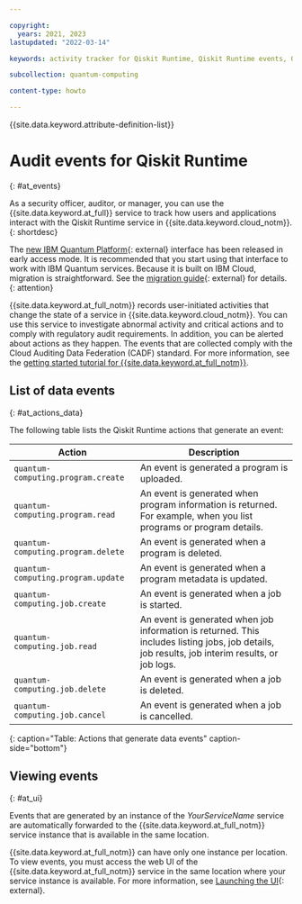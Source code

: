 ```yaml
---

copyright:
  years: 2021, 2023
lastupdated: "2022-03-14"

keywords: activity tracker for Qiskit Runtime, Qiskit Runtime events, Qiskit Runtime security, audit logs for Qiskit Runtime, viewing Qiskit Runtime events, Qiskit Runtime events

subcollection: quantum-computing

content-type: howto

---
```


{{site.data.keyword.attribute-definition-list}}


# Audit events for Qiskit Runtime
{: #at_events}

As a security officer, auditor, or manager, you can use the {{site.data.keyword.at_full}} service to track how users and applications interact with the Qiskit Runtime service in {{site.data.keyword.cloud_notm}}.
{: shortdesc}

The [new IBM Quantum Platform](https://quantum.cloud.ibm.com/){: external} interface has been released in early access mode.  It is recommended that you start using that interface to work with IBM Quantum services. Because it is built on IBM Cloud, migration is straightforward.  See the [migration guide](https://quantum.cloud.ibm.com/docs/migration-guides/classic-iqp-to-cloud-iqp){: external} for details.
{: attention}

{{site.data.keyword.at_full_notm}} records user-initiated activities that change the state of a service in {{site.data.keyword.cloud_notm}}. You can use this service to investigate abnormal activity and critical actions and to comply with regulatory audit requirements. In addition, you can be alerted about actions as they happen. The events that are collected comply with the Cloud Auditing Data Federation (CADF) standard. For more information, see the [getting started tutorial for {{site.data.keyword.at_full_notm}}](/docs/activity-tracker?topic=activity-tracker-getting-started).


## List of data events
{: #at_actions_data}

The following table lists the Qiskit Runtime actions that generate an event:

| Action                           | Description                        |
|----------------------------------|------------------------------------|
| `quantum-computing.program.create` | An event is generated a program is uploaded. |
| `quantum-computing.program.read` | An event is generated when program information is returned. For example, when you list programs or program details. |
| `quantum-computing.program.delete` | An event is generated when a program is deleted. |
| `quantum-computing.program.update` | An event is generated when a program metadata is updated. |
| `quantum-computing.job.create` | An event is generated when a job is started. |
| `quantum-computing.job.read` | An event is generated when job information is returned. This includes listing jobs, job details, job results, job interim results, or job logs. |
| `quantum-computing.job.delete` | An event is generated when a job is deleted. |
| `quantum-computing.job.cancel` | An event is generated when a job is cancelled. |
{: caption="Table: Actions that generate data events" caption-side="bottom"}


## Viewing events
{: #at_ui}

Events that are generated by an instance of the _YourServiceName_ service are automatically forwarded to the {{site.data.keyword.at_full_notm}} service instance that is available in the same location.

{{site.data.keyword.at_full_notm}} can have only one instance per location. To view events, you must access the web UI of the {{site.data.keyword.at_full_notm}} service in the same location where your service instance is available. For more information, see [Launching the UI](/docs/activity-tracker?topic=activity-tracker-launch){: external}.
